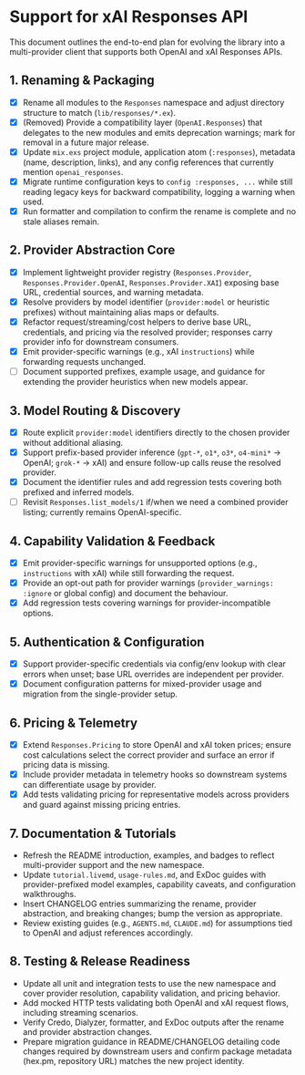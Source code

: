 # Support for xAI Responses API

This document outlines the end-to-end plan for evolving the library into a multi-provider client that supports both OpenAI and xAI Responses APIs.

## 1. Renaming & Packaging
- [x] Rename all modules to the `Responses` namespace and adjust directory structure to match (`lib/responses/*.ex`).
- [x] (Removed) Provide a compatibility layer (`OpenAI.Responses`) that delegates to the new modules and emits deprecation warnings; mark for removal in a future major release.
- [x] Update `mix.exs` project module, application atom (`:responses`), metadata (name, description, links), and any config references that currently mention `openai_responses`.
- [x] Migrate runtime configuration keys to `config :responses, ...` while still reading legacy keys for backward compatibility, logging a warning when used.
- [x] Run formatter and compilation to confirm the rename is complete and no stale aliases remain.

## 2. Provider Abstraction Core
- [x] Implement lightweight provider registry (`Responses.Provider`, `Responses.Provider.OpenAI`, `Responses.Provider.XAI`) exposing base URL, credential sources, and warning metadata.
- [x] Resolve providers by model identifier (`provider:model` or heuristic prefixes) without maintaining alias maps or defaults.
- [x] Refactor request/streaming/cost helpers to derive base URL, credentials, and pricing via the resolved provider; responses carry provider info for downstream consumers.
- [x] Emit provider-specific warnings (e.g., xAI `instructions`) while forwarding requests unchanged.
- [ ] Document supported prefixes, example usage, and guidance for extending the provider heuristics when new models appear.

## 3. Model Routing & Discovery
- [x] Route explicit `provider:model` identifiers directly to the chosen provider without additional aliasing.
- [x] Support prefix-based provider inference (`gpt-*`, `o1*`, `o3*`, `o4-mini*` → OpenAI; `grok-*` → xAI) and ensure follow-up calls reuse the resolved provider.
- [x] Document the identifier rules and add regression tests covering both prefixed and inferred models.
- [ ] Revisit `Responses.list_models/1` if/when we need a combined provider listing; currently remains OpenAI-specific.

## 4. Capability Validation & Feedback
- [x] Emit provider-specific warnings for unsupported options (e.g., `instructions` with xAI) while still forwarding the request.
- [x] Provide an opt-out path for provider warnings (`provider_warnings: :ignore` or global config) and document the behaviour.
- [x] Add regression tests covering warnings for provider-incompatible options.

## 5. Authentication & Configuration
- [x] Support provider-specific credentials via config/env lookup with clear errors when unset; base URL overrides are independent per provider.
- [x] Document configuration patterns for mixed-provider usage and migration from the single-provider setup.

## 6. Pricing & Telemetry
- [x] Extend `Responses.Pricing` to store OpenAI and xAI token prices; ensure cost calculations select the correct provider and surface an error if pricing data is missing.
- [x] Include provider metadata in telemetry hooks so downstream systems can differentiate usage by provider.
- [x] Add tests validating pricing for representative models across providers and guard against missing pricing entries.

## 7. Documentation & Tutorials
- Refresh the README introduction, examples, and badges to reflect multi-provider support and the new namespace.
- Update `tutorial.livemd`, `usage-rules.md`, and ExDoc guides with provider-prefixed model examples, capability caveats, and configuration walkthroughs.
- Insert CHANGELOG entries summarizing the rename, provider abstraction, and breaking changes; bump the version as appropriate.
- Review existing guides (e.g., `AGENTS.md`, `CLAUDE.md`) for assumptions tied to OpenAI and adjust references accordingly.

## 8. Testing & Release Readiness
- Update all unit and integration tests to use the new namespace and cover provider resolution, capability validation, and pricing behavior.
- Add mocked HTTP tests validating both OpenAI and xAI request flows, including streaming scenarios.
- Verify Credo, Dialyzer, formatter, and ExDoc outputs after the rename and provider abstraction changes.
- Prepare migration guidance in README/CHANGELOG detailing code changes required by downstream users and confirm package metadata (hex.pm, repository URL) matches the new project identity.
